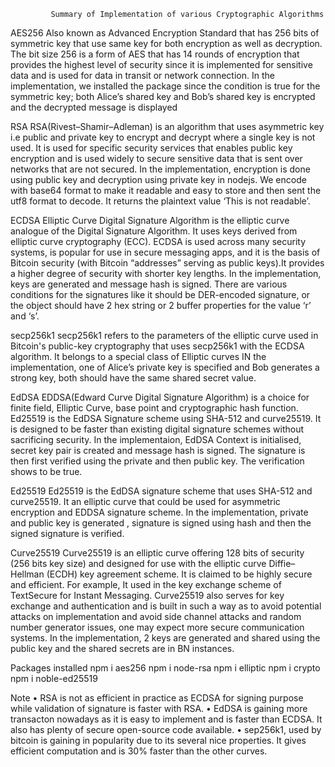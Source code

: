              Summary of Implementation of various Cryptographic Algorithms

AES256
Also known as Advanced Encryption Standard that has 256 bits of symmetric key that use same key for  both encryption as well as decryption. The bit size 256 is a form of AES that has 14 rounds of encryption that provides the highest level of security since it is implemented for sensitive data and is used for data in transit or network connection.
In the implementation, we installed the package since the condition is true for the symmetric key; both Alice’s shared key and Bob’s shared key is encrypted and the decrypted message is displayed




RSA
RSA(Rivest–Shamir–Adleman) is an algorithm that uses asymmetric key i.e public and private key to encrypt and decrypt where a single key is not used. It is used for specific security services that enables public key encryption and is used widely to secure sensitive data that is sent over networks that are not secured.
In the implementation, encryption is done using public key and decryption using private key in nodejs. We encode with base64 format to make it readable and easy to store and then sent the utf8 format to decode. It returns the plaintext value ‘This is not readable’. 




ECDSA
Elliptic Curve Digital Signature Algorithm is  the elliptic curve analogue of the Digital Signature Algorithm. It uses keys derived from elliptic curve cryptography (ECC). ECDSA is used across many security systems, is popular for use in secure messaging apps, and it is the basis of Bitcoin security (with Bitcoin “addresses” serving as public keys).It provides a higher degree of security with shorter key lengths.
In the implementation, keys are generated and message hash is signed. There are various conditions for the signatures like it should be DER-encoded signature, or the object should have 2 hex string or 2 buffer properties for the value ‘r’ and ‘s’. 
 
secp256k1
secp256k1 refers to the parameters of the elliptic curve used in Bitcoin's public-key cryptography that uses secp256k1 with the ECDSA algorithm. It belongs to a special class of Elliptic curves
IN the implementation, one of Alice’s private key is specified and Bob generates a strong key, both should have the same shared secret value.




EdDSA
EDDSA(Edward Curve Digital Signature Algorithm) is a choice for finite field, Elliptic Curve, base point and cryptographic hash function. Ed25519 is the EdDSA Signature scheme using SHA-512 and curve25519. It is designed to be faster than existing digital signature schemes without sacrificing security.
In the implementaion, EdDSA Context is initialised, secret key pair is created and message hash is signed. The signature is then first verified using the private and then public key. The verification shows to be true.

Ed25519
Ed25519 is the EdDSA signature scheme that uses SHA-512 and curve25519. It an elliptic curve that could be used for asymmetric encryption and EDDSA signature scheme.
In the implementation, private and public key is generated , signature is signed using hash and then the signed signature is verified.





Curve25519
Curve25519 is an elliptic curve offering 128 bits of security (256 bits key size) and designed for use with the elliptic curve Diffie–Hellman (ECDH) key agreement scheme. It is claimed to be highly secure and efficient. For example, It used in the key exchange scheme of TextSecure for Instant Messaging. Curve25519 also serves for key exchange and  authentication and is built in such a way as to avoid potential attacks on implementation and avoid side channel attacks and random number generator issues, one may expect more secure communication systems.
In the implementation, 2 keys are generated and shared using the public key and the shared secrets are in BN instances.




Packages installed
npm i aes256
npm i node-rsa
npm i elliptic
npm i crypto
npm i noble-ed25519

Note
    • RSA is not as efficient in practice as ECDSA for signing purpose while validation of signature is faster with RSA.
    • EdDSA is gaining more transacton nowadays as it is easy to implement and is faster than ECDSA. It also has plenty of secure open-source code available.
    • sep256k1, used by bitcoin is gaining in popularity due to its several nice properties. It gives efficient computation and is 30% faster than the other curves.
      